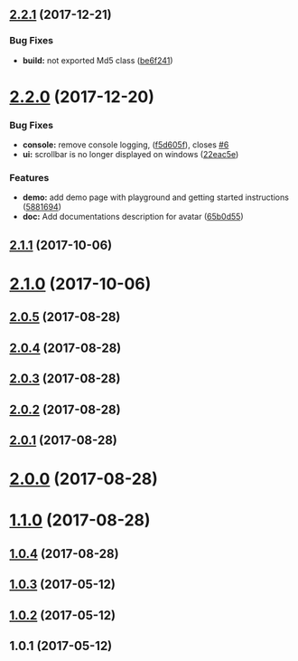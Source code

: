 <a name="2.2.1"></a>
## [2.2.1](https://github.com/snics/ng2-avatar/compare/v2.2.0...v2.2.1) (2017-12-21)


### Bug Fixes

* **build:** not exported Md5 class ([be6f241](https://github.com/snics/ng2-avatar/commit/be6f241))



<a name="2.2.0"></a>
# [2.2.0](https://github.com/snics/ng2-avatar/compare/v2.1.1...v2.2.0) (2017-12-20)


### Bug Fixes

* **console:** remove console logging, ([f5d605f](https://github.com/snics/ng2-avatar/commit/f5d605f)), closes [#6](https://github.com/snics/ng2-avatar/issues/6)
* **ui:** scrollbar is no longer displayed on windows ([22eac5e](https://github.com/snics/ng2-avatar/commit/22eac5e))


### Features

* **demo:** add demo page with playground and getting started instructions ([5881694](https://github.com/snics/ng2-avatar/commit/5881694))
* **doc:** Add documentations description for avatar ([65b0d55](https://github.com/snics/ng2-avatar/commit/65b0d55))



<a name="2.1.1"></a>
## [2.1.1](https://github.com/snics/ng2-avatar/compare/v2.1.0...v2.1.1) (2017-10-06)



<a name="2.1.0"></a>
# [2.1.0](https://github.com/snics/ng2-avatar/compare/v2.0.5...v2.1.0) (2017-10-06)



<a name="2.0.5"></a>
## [2.0.5](https://github.com/snics/ng2-avatar/compare/v2.0.4...v2.0.5) (2017-08-28)



<a name="2.0.4"></a>
## [2.0.4](https://github.com/snics/ng2-avatar/compare/v2.0.3...v2.0.4) (2017-08-28)



<a name="2.0.3"></a>
## [2.0.3](https://github.com/snics/ng2-avatar/compare/v2.0.2...v2.0.3) (2017-08-28)



<a name="2.0.2"></a>
## [2.0.2](https://github.com/snics/ng2-avatar/compare/v2.0.1...v2.0.2) (2017-08-28)



<a name="2.0.1"></a>
## [2.0.1](https://github.com/snics/ng2-avatar/compare/v2.0.0...v2.0.1) (2017-08-28)



<a name="2.0.0"></a>
# [2.0.0](https://github.com/snics/ng2-avatar/compare/v1.1.0...v2.0.0) (2017-08-28)



<a name="1.1.0"></a>
# [1.1.0](https://github.com/snics/ng2-avatar/compare/v1.0.4...v1.1.0) (2017-08-28)



<a name="1.0.4"></a>
## [1.0.4](https://github.com/snics/ng2-avatar/compare/v1.0.3...v1.0.4) (2017-08-28)



<a name="1.0.3"></a>
## [1.0.3](https://github.com/snics/ng2-avatar/compare/v1.0.2...v1.0.3) (2017-05-12)



<a name="1.0.2"></a>
## [1.0.2](https://github.com/snics/ng2-avatar/compare/v1.0.1...v1.0.2) (2017-05-12)



<a name="1.0.1"></a>
## 1.0.1 (2017-05-12)



